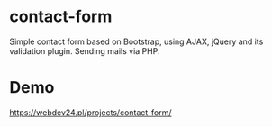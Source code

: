 # contact-form

Simple contact form based on Bootstrap, using AJAX, jQuery and its validation plugin. Sending mails via PHP.


# Demo

https://webdev24.pl/projects/contact-form/
